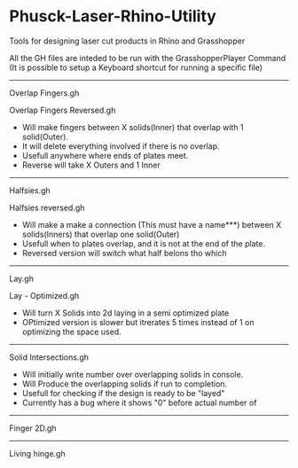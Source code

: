 # Phusck-Laser-Rhino-Utility
Tools for designing laser cut products in Rhino and Grasshopper


All the GH files are inteded to be run with the GrasshopperPlayer Command
(It is possible to setup a Keyboard shortcut for running a specific file)

----
Overlap Fingers.gh

Overlap Fingers Reversed.gh

- Will make fingers between X solids(Inner) that overlap with 1 solid(Outer).
- It will delete everything involved if there is no overlap.
- Usefull anywhere where ends of plates meet.
- Reverse will take X Outers and 1 Inner 

----
Halfsies.gh

Halfsies reversed.gh

- Will make a make a connection (This must have a name***) between X solids(Inners) that overlap one solid(Outer)
- Usefull when to plates overlap, and it is not at the end of the plate.
- Reversed version will switch what half belons tho which

----
Lay.gh

Lay - Optimized.gh

- Will turn X Solids into 2d laying in a semi optimized plate
- OPtimized version is slower but itrerates 5 times instead of 1 on optimizing the space used.


---
Solid Intersections.gh

- Will initially write number over overlapping solids in console.
- Will Produce the overlapping solids if run to completion.
- Usefull for checking if the design is ready to be "layed"
- Currently has a bug where it shows "0" before actual number of 

---
Finger 2D.gh


---
Living hinge.gh
